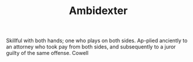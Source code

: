 ---
title: Ambidexter
letter: A
permalink: "/definitions/ambidexter.html"
body: Skillful with both hands; one who plays on both sides. Ap-plied anciently to
  an attorney who took pay from both sides, and subsequently to a juror guilty of
  the same offense. Cowell
published_at: '2018-07-07'
layout: post
---
